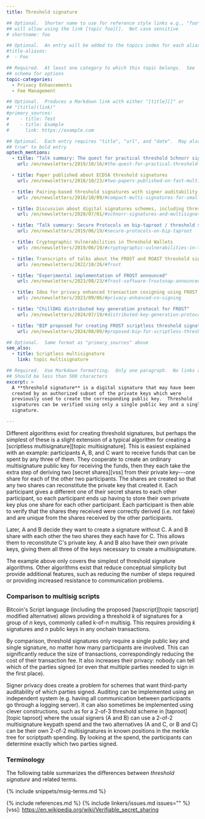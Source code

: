 ```yaml
---
title: Threshold signature

## Optional.  Shorter name to use for reference style links e.g., "foo"
## will allow using the link [topic foo][].  Not case sensitive
# shortname: foo

## Optional.  An entry will be added to the topics index for each alias
#title-aliases:
#  - Foo

## Required.  At least one category to which this topic belongs.  See
## schema for options
topic-categories:
  - Privacy Enhancements
  - Fee Management

## Optional.  Produces a Markdown link with either "[title][]" or
## "[title](link)"
#primary_sources:
#    - title: Test
#    - title: Example
#      link: https://example.com

## Optional.  Each entry requires "title", "url", and "date".  May also use "feature:
## true" to bold entry
optech_mentions:
  - title: "Talk summary: The quest for practical threshold Schnorr signatures"
    url: /en/newsletters/2019/10/16/#the-quest-for-practical-threshold-schnorr-signatures

  - title: Paper published about ECDSA threshold signatures
    url: /en/newsletters/2018/10/23/#two-papers-published-on-fast-multiparty-ecdsa

  - title: Pairing-based threshold signatures with signer auditability
    url: /en/newsletters/2018/10/09/#compact-multi-signatures-for-smaller-blockchains

  - title: Discussion about digital signatures schemes, including threshold signatures
    url: /en/newsletters/2020/07/01/#schnorr-signatures-and-multisignatures

  - title: "Talk summary: Secure Protocols on bip-taproot / threshold sigs with MuSig"
    url: /en/newsletters/2019/06/19/#secure-protocols-on-bip-taproot

  - title: Cryptographic Vulnerabilities in Threshold Wallets
    url: /en/newsletters/2019/06/19/#cryptographic-vulnerabilities-in-threshold-wallets

  - title: Transcripts of talks about the FROST and ROAST threshold signature schemes
    url: /en/newsletters/2022/10/26/#frost

  - title: "Experimental implementation of FROST announced"
    url: /en/newsletters/2023/08/23/#frost-software-frostsnap-announced

  - title: Idea for privacy enhanced transaction cosigning using FROST
    url: /en/newsletters/2023/09/06/#privacy-enhanced-co-signing

  - title: "ChillDKG distributed key generation protocol for FROST"
    url: /en/newsletters/2024/07/19/#distributed-key-generation-protocol-for-frost

  - title: "BIP proposed for creating FROST scriptless threshold signatures for Bitcoin"
    url: /en/newsletters/2024/08/09/#proposed-bip-for-scriptless-threshold-signatures

## Optional.  Same format as "primary_sources" above
see_also:
  - title: Scriptless multisignature
    link: topic multisignature

## Required.  Use Markdown formatting.  Only one paragraph.  No links allowed.
## Should be less than 500 characters
excerpt: >
  A **threshold signature** is a digital signature that may have been
  created by an authorized subset of the private keys which were
  previously used to create the corresponding public key.  Threshold
  signatures can be verified using only a single public key and a single
  signature.

---
```

Different algorithms exist for creating threshold signatures, but
perhaps the simplest of these is a slight extension of a typical
algorithm for creating a [scriptless multisignature][topic multisignature].  This
is easiest explained with an example: participants A, B, and C want to receive
funds that can be spent by any three of them.  They cooperate to create
an ordinary multisignature public key for receiving the funds, then they
each take the extra step of deriving two [secret shares][vss] from their
private key---one share for each of the other two participants.  The
shares are created so that any two shares can reconstitute the private
key that created it.  Each participant gives a different one of their
secret shares to each other participant, so each participant ends up
having to store their own private key plus one share for each other
participant.  Each participant is then able to verify that the shares
they received were correctly derived (i.e. not fake) and are unique from
the shares received by the other participants.

Later, A and B decide they want to create a signature
without C.  A and B
share with each other the two shares they each have for C.  This
allows them to reconstitute C's private key.  A and B also
have their own private keys, giving them all three of the keys necessary
to create a multisignature.

The example above only covers the simplest of threshold signature
algorithms.  Other algorithms exist that reduce conceptual simplicity but provide
additional features, such as reducing the number of steps required or providing increased
resistance to communication problems.

### Comparison to multisig scripts

Bitcoin's Script language (including the proposed [tapscript][topic
tapscript] modified alternative) allows providing a threshold *k* of
signatures for a group of *n* keys, commonly called k-of-n multisig.
This requires providing *k* signatures and *n* public keys in any
onchain transactions.

By comparison, threshold signatures only require a single public key and
single signature, no matter how many participants are involved.
This can significantly reduce the
size of transactions, correspondingly reducing the cost of their
transaction fee.  It also increases their privacy: nobody can tell which
of the parties signed (or even that multiple parties needed to sign in
the first place).

Signer privacy does create a problem for schemes that want
third-party auditability of which parties signed.
Auditing can be implemented using an independent system (e.g. having all
communication between participants go through a logging server).  It can
also sometimes be implemented using clever constructions, such as for a
2-of-3 threshold scheme in [taproot][topic taproot] where the usual
signers (A and B) can use a 2-of-2 multisignature keypath spend and the
two alternatives (A and C, or B and C) can be their own 2-of-2
multisignatures in known positions in the merkle tree for scriptpath
spending.  By looking at the spend, the participants can determine
exactly which two parties signed.

### Terminology

The following table summarizes the differences between *threshold
signature* and related terms.

{% include snippets/msig-terms.md %}

{% include references.md %}
{% include linkers/issues.md issues="" %}
[vss]: https://en.wikipedia.org/wiki/Verifiable_secret_sharing
